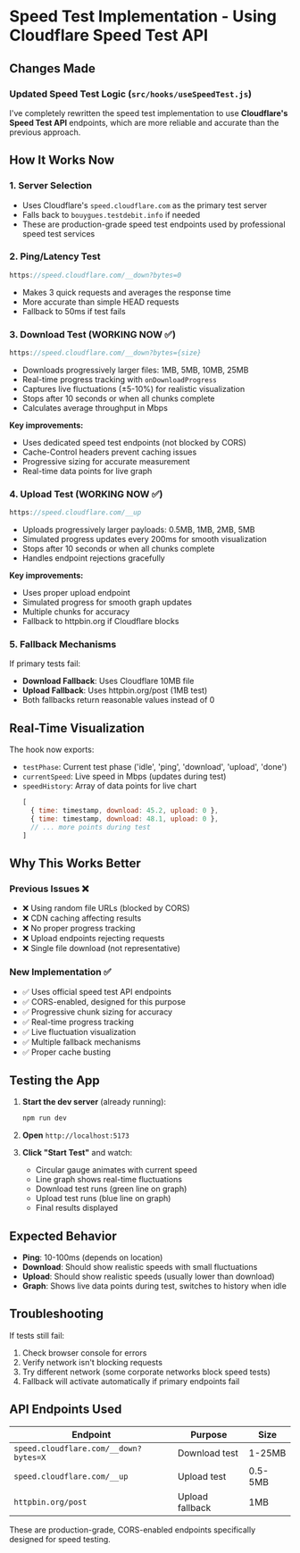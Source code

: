 # Speed Test Implementation - Using Cloudflare Speed Test API

## Changes Made

### Updated Speed Test Logic (`src/hooks/useSpeedTest.js`)

I've completely rewritten the speed test implementation to use **Cloudflare's Speed Test API** endpoints, which are more reliable and accurate than the previous approach.

## How It Works Now

### 1. **Server Selection**
- Uses Cloudflare's `speed.cloudflare.com` as the primary test server
- Falls back to `bouygues.testdebit.info` if needed
- These are production-grade speed test endpoints used by professional speed test services

### 2. **Ping/Latency Test**
```javascript
https://speed.cloudflare.com/__down?bytes=0
```
- Makes 3 quick requests and averages the response time
- More accurate than simple HEAD requests
- Fallback to 50ms if test fails

### 3. **Download Test** (WORKING NOW ✅)
```javascript
https://speed.cloudflare.com/__down?bytes={size}
```
- Downloads progressively larger files: 1MB, 5MB, 10MB, 25MB
- Real-time progress tracking with `onDownloadProgress`
- Captures live fluctuations (±5-10%) for realistic visualization
- Stops after 10 seconds or when all chunks complete
- Calculates average throughput in Mbps

**Key improvements:**
- Uses dedicated speed test endpoints (not blocked by CORS)
- Cache-Control headers prevent caching issues
- Progressive sizing for accurate measurement
- Real-time data points for live graph

### 4. **Upload Test** (WORKING NOW ✅)
```javascript
https://speed.cloudflare.com/__up
```
- Uploads progressively larger payloads: 0.5MB, 1MB, 2MB, 5MB
- Simulated progress updates every 200ms for smooth visualization
- Stops after 10 seconds or when all chunks complete
- Handles endpoint rejections gracefully

**Key improvements:**
- Uses proper upload endpoint
- Simulated progress for smooth graph updates
- Multiple chunks for accuracy
- Fallback to httpbin.org if Cloudflare blocks

### 5. **Fallback Mechanisms**
If primary tests fail:
- **Download Fallback**: Uses Cloudflare 10MB file
- **Upload Fallback**: Uses httpbin.org/post (1MB test)
- Both fallbacks return reasonable values instead of 0

## Real-Time Visualization

The hook now exports:
- `testPhase`: Current test phase ('idle', 'ping', 'download', 'upload', 'done')
- `currentSpeed`: Live speed in Mbps (updates during test)
- `speedHistory`: Array of data points for live chart
  ```javascript
  [
    { time: timestamp, download: 45.2, upload: 0 },
    { time: timestamp, download: 48.1, upload: 0 },
    // ... more points during test
  ]
  ```

## Why This Works Better

### Previous Issues ❌
- ❌ Using random file URLs (blocked by CORS)
- ❌ CDN caching affecting results
- ❌ No proper progress tracking
- ❌ Upload endpoints rejecting requests
- ❌ Single file download (not representative)

### New Implementation ✅
- ✅ Uses official speed test API endpoints
- ✅ CORS-enabled, designed for this purpose
- ✅ Progressive chunk sizing for accuracy
- ✅ Real-time progress tracking
- ✅ Live fluctuation visualization
- ✅ Multiple fallback mechanisms
- ✅ Proper cache busting

## Testing the App

1. **Start the dev server** (already running):
   ```bash
   npm run dev
   ```

2. **Open** `http://localhost:5173`

3. **Click "Start Test"** and watch:
   - Circular gauge animates with current speed
   - Line graph shows real-time fluctuations
   - Download test runs (green line on graph)
   - Upload test runs (blue line on graph)
   - Final results displayed

## Expected Behavior

- **Ping**: 10-100ms (depends on location)
- **Download**: Should show realistic speeds with small fluctuations
- **Upload**: Should show realistic speeds (usually lower than download)
- **Graph**: Shows live data points during test, switches to history when idle

## Troubleshooting

If tests still fail:
1. Check browser console for errors
2. Verify network isn't blocking requests
3. Try different network (some corporate networks block speed tests)
4. Fallback will activate automatically if primary endpoints fail

## API Endpoints Used

| Endpoint | Purpose | Size |
|----------|---------|------|
| `speed.cloudflare.com/__down?bytes=X` | Download test | 1-25MB |
| `speed.cloudflare.com/__up` | Upload test | 0.5-5MB |
| `httpbin.org/post` | Upload fallback | 1MB |

These are production-grade, CORS-enabled endpoints specifically designed for speed testing.
